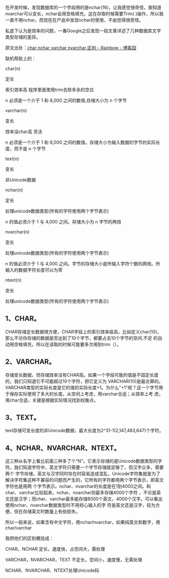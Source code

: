 

在开发时候，发现数据库的一个字段用的是nchar(16)，让我感觉很奇怪，我知道nvarchar可以变长，nchar会用空格填充，这在存取时候需要Trim(
)操作，所以我一直不用nchar。而现在在产品中发现nchar的使用，不由觉得很奇怪。

私底下认为是效率的问题，一番Google之后发现一段文章详述了几种数据库文字类型存储的差异。

原文出处：[char nchar varchar nvarchar 区别 - Rainbow - 博客园](http://www.cnblogs.com/yoyozhou/archive/2008/11/21/1338452.html)

联机帮助上的：

char(n)

定长

索引效率高 程序里面使用trim去除多余的空白

n 必须是一个介于 1 和 8,000 之间的数值,存储大小为 n 个字节

varchar(n)

变长

效率没char高 灵活

n 必须是一个介于 1 和 8,000 之间的数值。存储大小为输入数据的字节的实际长度，而不是 n 个字节

text(n)

变长

非Unicode数据



nchar(n)

定长

处理unicode数据类型(所有的字符使用两个字节表示)

n 的值必须介于 1 与 4,000 之间。存储大小为 n 字节的两倍

nvarchar(n)

变长

处理unicode数据类型(所有的字符使用两个字节表示)

n 的值必须介于 1 与 4,000 之间。字节的存储大小是所输入字符个数的两倍。所输入的数据字符长度可以为零

ntext(n)

变长

处理unicode数据类型(所有的字符使用两个字节表示)



## 1、CHAR。

CHAR存储定长数据很方便，CHAR字段上的索引效率级高，比如定义char(10)，那么不论你存储的数据是否达到了10个字节，都要占去10个字节的空间,不足
的自动用空格填充，所以在读取的时候可能要多次用到trim（）。

## 2、VARCHAR。

存储变长数据，但存储效率没有CHAR高。如果一个字段可能的值是不固定长度的，我们只知道它不可能超过10个字符，把它定义为 VARCHAR(10)是最合算的。
VARCHAR类型的实际长度是它的值的实际长度+1。为什么"+1"呢？这一个字节用于保存实际使用了多大的长度。从空间上考虑，用varchar合适；从效率上考
虑，用char合适，关键是根据实际情况找到权衡点。

## 3、TEXT。

text存储可变长度的非Unicode数据，最大长度为2^31-1(2,147,483,647)个字符。

## 4、NCHAR、NVARCHAR、NTEXT。

这三种从名字上看比前面三种多了个"N"。它表示存储的是Unicode数据类型的字符。我们知道字符中，英文字符只需要一个字节存储就足够了，但汉字众多，需要两个
字节存储，英文与汉字同时存在时容易造成混乱，Unicode字符集就是为了解决字符集这种不兼容的问题而产生的，它所有的字符都用两个字节表示，即英文字符也是用两
个字节表示。nchar、nvarchar的长度是在1到4000之间。和char、varchar比较起来，nchar、nvarchar则最多存储4000个字符
，不论是英文还是汉字；而char、varchar最多能存储8000个英文，4000个汉字。可以看出使用nchar、nvarchar数据类型时不用担心输入的字
符是英文还是汉字，较为方便，但在存储英文时数量上有些损失。

所以一般来说，如果含有中文字符，用nchar/nvarchar，如果纯英文和数字，用char/varchar

我把他们的区别概括成：

CHAR，NCHAR 定长，速度快，占空间大，需处理

VARCHAR，NVARCHAR，TEXT 不定长，空间小，速度慢，无需处理

NCHAR、NVARCHAR、NTEXT处理Unicode码


